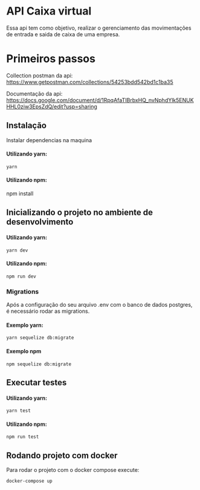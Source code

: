 # API Caixa virtual
Essa api tem como objetivo, realizar o gerenciamento das movimentações de entrada e saida de caixa de uma empresa.

# Primeiros passos
Collection postman da api: https://www.getpostman.com/collections/54253bdd542bd1c1ba35

Documentação da api: https://docs.google.com/document/d/1RpqAfaTIBrbxHQ_nvNphdYlk5ENUKHHL0ziw3EpsZdQ/edit?usp=sharing

  
## Instalação
Instalar dependencias na maquina
#### Utilizando yarn:
```
yarn
```
#### Utilizando npm:
npm install

## Inicializando o projeto no ambiente de desenvolvimento

#### Utilizando yarn:
```
yarn dev 
```
#### Utilizando npm:
```
npm run dev
```
### Migrations
Após a configuração do seu arquivo .env com o banco de dados postgres, é necessário rodar as migrations.

#### Exemplo yarn:
```
yarn sequelize db:migrate
```
#### Exemplo npm
```
npm sequelize db:migrate
```
## Executar testes

#### Utilizando yarn:
```
yarn test
```
#### Utilizando npm:
```
npm run test
```
## Rodando projeto com docker
Para rodar o projeto com o docker compose execute:
```
docker-compose up
```
